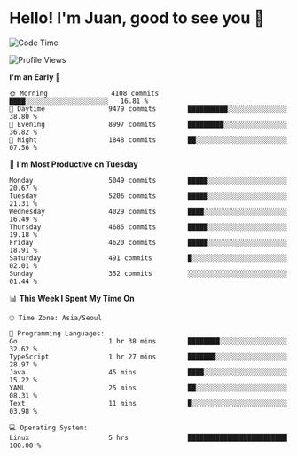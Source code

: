 # Hello! I'm Juan, good to see you 👋

<!--
**Y-k-Y/Y-k-Y** is a ✨ _special_ ✨ repository because its `README.md` (this file) appears on your GitHub profile.

Here are some ideas to get you started:

- 🔭 I’m currently working on ...
- 🌱 I’m currently learning ...
- 👯 I’m looking to collaborate on ...
- 🤔 I’m looking for help with ...
- 💬 Ask me about ...
- 📫 How to reach me: ...
- 😄 Pronouns: ...
- ⚡ Fun fact: ...
-->
<!--
![Profile views](https://gpvc.arturio.dev/Y-k-Y)

[![Omid Nikrah StackOverflow](https://github-readme-stackoverflow.vercel.app/?userID=9517076)](https://stackoverflow.com/users/9517076/i-have-10-fingers)
-->

<!--START_SECTION:waka-->
![Code Time](http://img.shields.io/badge/Code%20Time-1%2C780%20hrs%2046%20mins-blue)

![Profile Views](http://img.shields.io/badge/Profile%20Views-0-blue)

**I'm an Early 🐤** 

```text
🌞 Morning                4108 commits        ████░░░░░░░░░░░░░░░░░░░░░   16.81 % 
🌆 Daytime                9479 commits        ██████████░░░░░░░░░░░░░░░   38.80 % 
🌃 Evening                8997 commits        █████████░░░░░░░░░░░░░░░░   36.82 % 
🌙 Night                  1848 commits        ██░░░░░░░░░░░░░░░░░░░░░░░   07.56 % 
```
📅 **I'm Most Productive on Tuesday** 

```text
Monday                   5049 commits        █████░░░░░░░░░░░░░░░░░░░░   20.67 % 
Tuesday                  5206 commits        █████░░░░░░░░░░░░░░░░░░░░   21.31 % 
Wednesday                4029 commits        ████░░░░░░░░░░░░░░░░░░░░░   16.49 % 
Thursday                 4685 commits        █████░░░░░░░░░░░░░░░░░░░░   19.18 % 
Friday                   4620 commits        █████░░░░░░░░░░░░░░░░░░░░   18.91 % 
Saturday                 491 commits         █░░░░░░░░░░░░░░░░░░░░░░░░   02.01 % 
Sunday                   352 commits         ░░░░░░░░░░░░░░░░░░░░░░░░░   01.44 % 
```


📊 **This Week I Spent My Time On** 

```text
🕑︎ Time Zone: Asia/Seoul

💬 Programming Languages: 
Go                       1 hr 38 mins        ████████░░░░░░░░░░░░░░░░░   32.62 % 
TypeScript               1 hr 27 mins        ███████░░░░░░░░░░░░░░░░░░   28.97 % 
Java                     45 mins             ████░░░░░░░░░░░░░░░░░░░░░   15.22 % 
YAML                     25 mins             ██░░░░░░░░░░░░░░░░░░░░░░░   08.31 % 
Text                     11 mins             █░░░░░░░░░░░░░░░░░░░░░░░░   03.98 % 

💻 Operating System: 
Linux                    5 hrs               █████████████████████████   100.00 % 
```


<!--END_SECTION:waka-->
